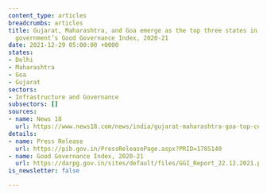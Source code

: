 ```yaml
---
content_type: articles
breadcrumbs: articles
title: Gujarat, Maharashtra, and Goa emerge as the top three states in the central
  government’s Good Governance Index, 2020-21
date: 2021-12-29 05:00:00 +0000
states:
- Delhi
- Maharashtra
- Goa
- Gujarat
sectors:
- Infrastructure and Governance
subsectors: []
sources:
- name: News 18
  url: https://www.news18.com/news/india/gujarat-maharashtra-goa-top-centres-good-governance-index-up-shows-big-improvement-4592168.html
details:
- name: Press Release
  url: https://pib.gov.in/PressReleasePage.aspx?PRID=1785140
- name: Good Governance Index, 2020-21
  url: https://darpg.gov.in/sites/default/files/GGI_Report_22.12.2021.pdf
is_newsletter: false

---
```

